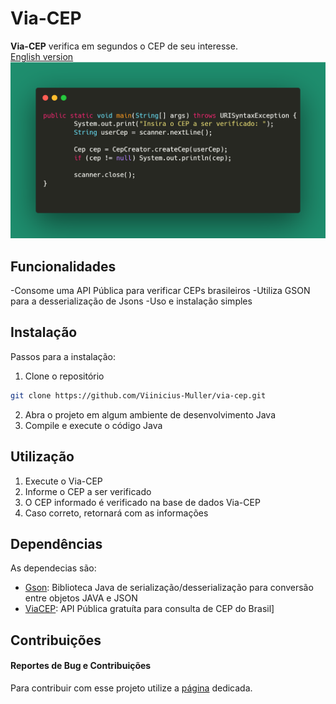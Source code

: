 # Via-CEP

**Via-CEP** verifica em segundos o CEP de seu interesse.<br>
[English version](https://github.com/Viinicius-Muller/via-cep/blob/main/README-en.md)
![Simple code usage](https://github.com/Viinicius-Muller/via-cep/blob/7c8d4dea6e4ad534ec70840212c7fef6be427034/simple-code.png)

## Funcionalidades

-Consome uma API Pública para verificar CEPs brasileiros
-Utiliza GSON para a desserialização de Jsons
-Uso e instalação simples
## Instalação

Passos para a instalação:
1. Clone o repositório
```bash
git clone https://github.com/Viinicius-Muller/via-cep.git
```
2. Abra o projeto em algum ambiente de desenvolvimento Java
3. Compile e execute o código Java

## Utilização

1. Execute o Via-CEP
2. Informe o CEP a ser verificado
3. O CEP informado é verificado na base de dados Via-CEP
4. Caso correto, retornará com as informações

## Dependências

As dependecias são:
- [Gson](https://github.com/google/gson): Biblioteca Java de serialização/desserialização para conversão entre objetos JAVA e JSON
- [ViaCEP](https://viacep.com.br/): API Pública gratuíta para consulta de CEP do Brasil]

## Contribuições
#### Reportes de Bug e Contribuições
Para contribuir com esse projeto utilize a [página](https://github.com/Viinicius-Muller/via-cep/issues) dedicada.
